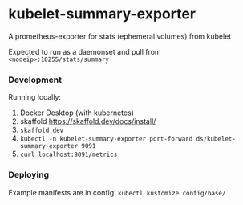 # kubelet-summary-exporter

A prometheus-exporter for stats (ephemeral volumes) from kubelet


Expected to run as a daemonset and pull from `<nodeip>:10255/stats/summary`

### Development

Running locally:

1. Docker Desktop (with kubernetes)
2. skaffold https://skaffold.dev/docs/install/
3. `skaffold dev`
4. `kubectl -n kubelet-summary-exporter port-forward ds/kubelet-summary-exporter 9091`
5. `curl localhost:9091/metrics`

### Deploying

Example manifests are in config: `kubectl kustomize config/base/`
